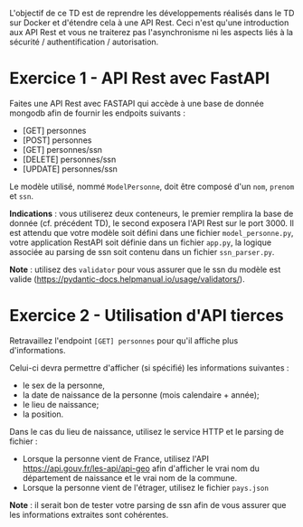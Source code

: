 L'objectif de ce TD est de reprendre les développements réalisés dans le TD sur Docker et d'étendre cela à une API Rest.
Ceci n'est qu'une introduction aux API Rest et vous ne traiterez pas l'asynchronisme ni les aspects liés à la sécurité / authentification / autorisation.

# Exercice 1 - API Rest avec FastAPI

Faites une API Rest avec FASTAPI qui accède à une base de donnée mongodb afin de fournir les endpoits suivants :

- [GET] personnes
- [POST] personnes
- [GET] personnes/ssn
- [DELETE] personnes/ssn
- [UPDATE] personnes/ssn

Le modèle utilisé, nommé `ModelPersonne`, doit être composé d'un `nom`, `prenom` et `ssn`.

**Indications** : vous utiliserez deux conteneurs, le premier remplira la base de donnée (cf. précédent TD), le second exposera l'API Rest sur le port 3000. Il est attendu que votre modèle soit défini dans une fichier `model_personne.py`, votre application RestAPI soit définie dans un fichier `app.py`, la logique associée au parsing de ssn soit contenu dans un fichier `ssn_parser.py`.

**Note** : utilisez des `validator` pour vous assurer que le ssn du modèle est valide (https://pydantic-docs.helpmanual.io/usage/validators/).

# Exercice 2 - Utilisation d'API tierces

Retravaillez l'endpoint `[GET] personnes` pour qu'il affiche plus d'informations.

Celui-ci devra permettre d'afficher (si spécifié) les informations suivantes :

- le sex de la personne,
- la date de naissance de la personne (mois calendaire + année);
- le lieu de naissance;
- la position.

Dans le cas du lieu de naissance, utilisez le service HTTP et le parsing de fichier :

- Lorsque la personne vient de France, utilisez l'API https://api.gouv.fr/les-api/api-geo afin d'afficher le vrai nom du département de naissance et le vrai nom de la commune.
- Lorsque la personne vient de l'étrager, utilisez le fichier `pays.json`

**Note** : il serait bon de tester votre parsing de ssn afin de vous assurer que les informations extraites sont cohérentes.
